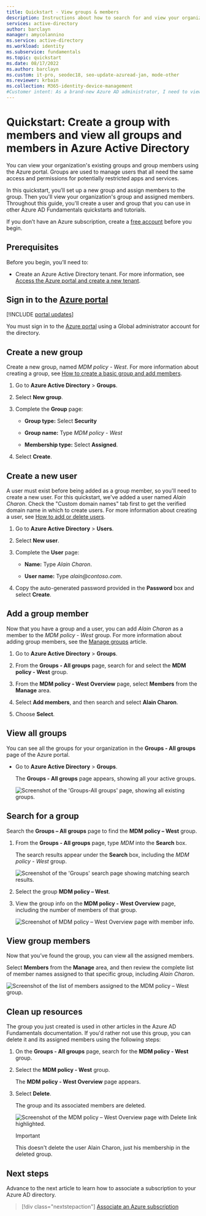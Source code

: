 ```yaml
---
title: Quickstart - View groups & members
description: Instructions about how to search for and view your organization's groups and their assigned members.
services: active-directory
author: barclayn
manager: amycolannino
ms.service: active-directory
ms.workload: identity
ms.subservice: fundamentals
ms.topic: quickstart
ms.date: 08/17/2022
ms.author: barclayn
ms.custom: it-pro, seodec18, seo-update-azuread-jan, mode-other
ms.reviewer: krbain
ms.collection: M365-identity-device-management
#Customer intent: As a brand-new Azure AD administrator, I need to view my organization’s groups along with the assigned members, so I can manage permissions to apps and services for people in my organization.
---
```


# Quickstart: Create a group with members and view all groups and members in Azure Active Directory
You can view your organization's existing groups and group members using the Azure portal. Groups are used to manage users that all need the same access and permissions for potentially restricted apps and services.

In this quickstart, you’ll set up a new group and assign members to the group. Then you'll view your organization's group and assigned members. Throughout this guide, you'll create a user and group that you can use in other Azure AD Fundamentals quickstarts and tutorials.

If you don’t have an Azure subscription, create a [free account](https://azure.microsoft.com/free/) before you begin. 

## Prerequisites

Before you begin, you’ll need to:

- Create an Azure Active Directory tenant. For more information, see [Access the Azure portal and create a new tenant](active-directory-access-create-new-tenant.md).

<a name='sign-in-to-the-azure-portal'></a>

## Sign in to the [Azure portal](https://portal.azure.com)

[!INCLUDE [portal updates](~/articles/active-directory/includes/portal-update.md)]

You must sign in to the [Azure portal](https://portal.azure.com) using a Global administrator account for the directory.

## Create a new group 

Create a new group, named _MDM policy - West_. For more information about creating a group, see [How to create a basic group and add members](active-directory-groups-create-azure-portal.md).

1. Go to **Azure Active Directory** > **Groups**.

1. Select **New group**.

1. Complete the **Group** page:
    
    - **Group type:** Select **Security**
    
    - **Group name:** Type _MDM policy - West_
    
    - **Membership type:** Select **Assigned**.

1. Select **Create**.

## Create a new user
A user must exist before being added as a group member, so you'll need to create a new user. For this quickstart, we've added a user named _Alain Charon_. Check the "Custom domain names" tab first to get the verified domain name in which to create users. For more information about creating a user, see [How to add or delete users](add-users-azure-active-directory.md).

1. Go to **Azure Active Directory** > **Users**.

1.  Select  **New user**.

1. Complete the **User** page:

    - **Name:** Type _Alain Charon_.

    - **User name:** Type *alain\@contoso.com*.

1. Copy the auto-generated password provided in the **Password** box and select **Create**.

## Add a group member
Now that you have a group and a user, you can add _Alain Charon_ as a member to the _MDM policy - West_ group. For more information about adding group members, see the [Manage groups](how-to-manage-groups.md) article.

1. Go to **Azure Active Directory** > **Groups**.

2. From the **Groups - All groups** page, search for and select the **MDM policy - West** group.

3. From the **MDM policy - West Overview** page, select **Members** from the **Manage** area.

4. Select **Add members**, and then search and select **Alain Charon**.

5. Choose **Select**.

## View all groups
You can see all the groups for your organization in the **Groups - All groups** page of the Azure portal.

- Go to **Azure Active Directory** > **Groups**.

    The **Groups - All groups** page appears, showing all your active groups.

    ![Screenshot of the 'Groups-All groups' page, showing all existing groups.](media/groups-view-azure-portal/groups-search.png)

## Search for a group
Search the **Groups – All groups** page to find the **MDM policy – West** group.

1. From the **Groups - All groups** page, type _MDM_ into the **Search** box.

    The search results appear under the **Search** box, including the _MDM policy - West_ group.

    ![Screenshot of the 'Groups' search page showing matching search results.](media/groups-view-azure-portal/groups-search-group-name.png)

1. Select the group **MDM policy – West**.

1. View the group info on the **MDM policy - West Overview** page, including the number of members of that group.

    ![Screenshot of MDM policy – West Overview page with member info.](media/groups-view-azure-portal/groups-overview.png)

## View group members
Now that you’ve found the group, you can view all the assigned members.

Select **Members** from the **Manage** area, and then review the complete list of member names assigned to that specific group, including _Alain Charon_.

![Screenshot of the list of members assigned to the MDM policy – West group.](media/groups-view-azure-portal/groups-all-members.png)

## Clean up resources
The group you just created is used in other articles in the Azure AD Fundamentals documentation. If you'd rather not use this group, you can delete it and its assigned members using the following steps:

1. On the **Groups - All groups** page, search for the **MDM policy - West** group.

1. Select the **MDM policy - West** group.

    The **MDM policy - West Overview** page appears.

1. Select **Delete**.

    The group and its associated members are deleted.

    ![Screenshot of the MDM policy – West Overview page with Delete link highlighted.](media/groups-view-azure-portal/groups-delete.png)

    >[!Important]
    >This doesn't delete the user Alain Charon, just his membership in the deleted group.

## Next steps
Advance to the next article to learn how to associate a subscription to your Azure AD directory.

> [!div class="nextstepaction"]
> [Associate an Azure subscription](active-directory-how-subscriptions-associated-directory.md)
